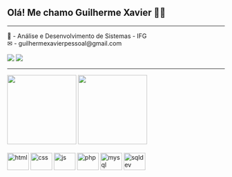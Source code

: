 ### <h2>Olá! Me chamo Guilherme Xavier 🙋‍♂</h2>

<head>
    <meta charset="UTF-8">
    <meta name="viewport" content="width=device-width, initial-scale=1.0">
    <title>Document</title>
    <link rel="stylesheet" type='text/css' href="https://cdn.jsdelivr.net/gh/devicons/devicon@latest/devicon.min.css" />
</head>

<hr>

<!-- INFORMAÇÕES -->
<div style="display: inline_block">
  📁 - Análise e Desenvolvimento de Sistemas - IFG <br>
  ✉ - guilhermexavierpessoal@gmail.com <br>
</div>

<br>

<!-- REDES SOCIAIS -->
<div style="display: inline_block">
  <a target="_blank" href="https://www.instagram.com/guilhermexavyer/" target="_blank"><img src="https://img.shields.io/badge/Instagram-E4405F.svg?style=for-the-badge&logo=Instagram&logoColor=white"></a>
  <a target="_blank" href="https://www.linkedin.com/in/guilherme-xavier-18128526b" target="_blank"><img src="https://img.shields.io/badge/-LinkedIn-%230077B5?style=for-the-badge&logo=linkedin&logoColor=white"></a>
</div>

<hr>

<!-- WIDGETS -->
<div>
  <img height="160em" src="https://github-readme-stats.vercel.app/api?username=guilhermexavyer&show_icons=true&theme=tokyonight&include_all_commits=true&count_private=false"/>
  <img height="160em" src="https://github-readme-stats.vercel.app/api/top-langs/?username=guilhermexavyer&layout=compact&langs_count=7&theme=tokyonight"/>
</div>

<br>

<!-- LINGUAGENS -->
<div style="display: inline_block">
  <img align="center" height="40" width="50" alt="html" src="https://cdn.jsdelivr.net/gh/devicons/devicon/icons/html5/html5-original.svg">
  <img align="center" height="40" width="50" alt="css" src="https://cdn.jsdelivr.net/gh/devicons/devicon/icons/css3/css3-original.svg">
  <img align="center" height="40" width="50" alt="js" src="https://cdn.jsdelivr.net/gh/devicons/devicon/icons/javascript/javascript-original.svg">
  <img align="center" height="40" width="50" alt="php" src="https://cdn.jsdelivr.net/gh/devicons/devicon@latest/icons/php/php-original.svg">
  <img align="center" height="40" width="50" alt="mysql" src="https://cdn.jsdelivr.net/gh/devicons/devicon@latest/icons/mysql/mysql-original.svg">
  <img align="center" height="40" width="50" alt="sqldev" src="https://cdn.jsdelivr.net/gh/devicons/devicon@latest/icons/sqldeveloper/sqldeveloper-original.svg" />
  <i align="center" height="40" width="50" alt="sqldev" class="devicon-azuresqldatabase-plain colored"></i>
</div>
